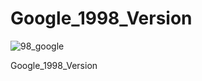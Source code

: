 # Google_1998_Version

![98_google](https://user-images.githubusercontent.com/110597975/209102033-7cb52941-6626-4e7f-b8bf-88dbaecddc0b.png)


Google_1998_Version
